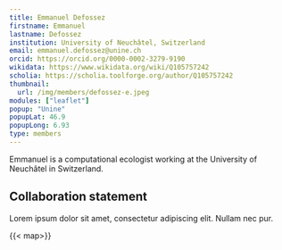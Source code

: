 ```yaml
---
title: Emmanuel Defossez
firstname: Emmanuel
lastname: Defossez
institution: University of Neuchâtel, Switzerland
email: emmanuel.defossez@unine.ch
orcid: https://orcid.org/0000-0002-3279-9190
wikidata: https://www.wikidata.org/wiki/Q105757242
scholia: https://scholia.toolforge.org/author/Q105757242
thumbnail:
  url: /img/members/defossez-e.jpeg
modules: ["leaflet"]
popup: "Unine"
popupLat: 46.9
popupLong: 6.93
type: members
---
```

Emmanuel is a computational ecologist working at the University of Neuchâtel in Switzerland.

## Collaboration statement

Lorem ipsum dolor sit amet, consectetur adipiscing elit. Nullam nec pur.

{{< map>}}
